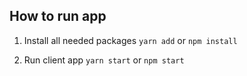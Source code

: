 ## How to run app

1. Install all needed packages
   `yarn add` or `npm install`

1. Run client app
   `yarn start` or `npm start`
